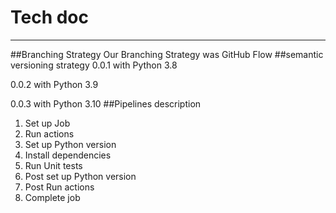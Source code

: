 # Tech doc___##Branching StrategyOur Branching Strategy was GitHub Flow##semantic versioning strategy0.0.1 with Python 3.80.0.2 with Python 3.90.0.3 with Python 3.10##Pipelines description1. Set up Job2. Run actions3. Set up Python version4. Install dependencies5. Run Unit tests6. Post set up Python version7. Post Run actions8. Complete job